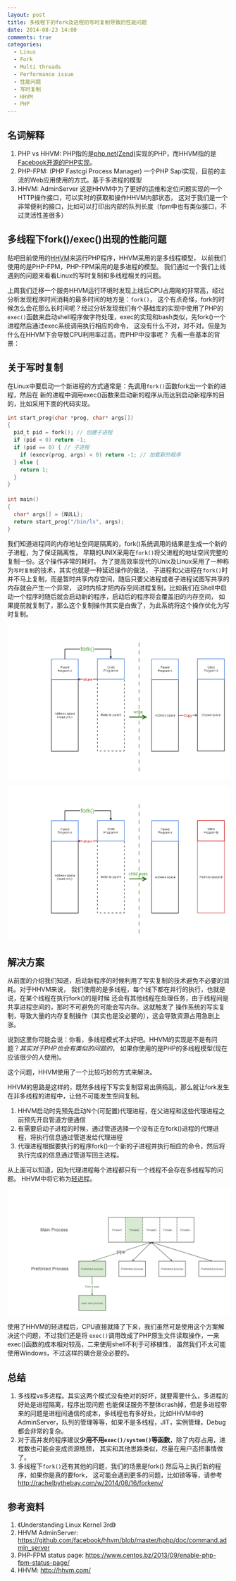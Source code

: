 ```yaml
---
layout: post
title: 多线程下的fork及进程的写时复制导致的性能问题
date: 2014-08-23 14:00
comments: true
categories: 
  - Linux
  - Fork
  - Multi threads
  - Performance issue
  - 性能问题
  - 写时复制
  - HHVM
  - PHP
---
```


## 名词解释

1. PHP vs HHVM: PHP指的是[php.net(Zend)](http://php.net)实现的PHP，而HHVM指的是[Facebook开源的PHP实现](http://github.com/facebook/hhvm)。
2. PHP-FPM: (PHP Fastcgi Process Manager) 一个PHP Sapi实现，目前的主流的Web应用使用的方式。基于多进程的模型
3. HHVM: AdminServer 这是HHVM中为了更好的运维和定位问题实现的一个HTTP操作接口，可以实时的获取和操作HHVM内部状态，
   这对于我们是一个非常便利的接口，比如可以打印出内部的队列长度（fpm中也有类似接口，不过灵活性差很多）

## 多线程下fork()/exec()出现的性能问题

贴吧目前使用的[HHVM](http://github.com/facebook/hhvm)来运行PHP程序，HHVM采用的是多线程模型，
以前我们使用的是PHP-FPM，PHP-FPM采用的是多进程的模型。
我们通过一个我们上线遇到的问题来看看Linux的写时复制和多线程相关的问题。

上周我们迁移一个服务HHVM运行环境时发现上线后CPU占用飚的非常高，经过分析发现程序时间消耗的最多时间的地方是：`fork()`，
这个有点奇怪，fork的时候怎么会花那么长时间呢？经过分析发现我们有个基础库的实现中使用了PHP的`exec()`函数来启动shell程序做字符处理，exec的实现和bash类似，先fork()一个进程然后通过exec系统调用执行相应的命令，
这没有什么不对，对不对。但是为什么在HHVM下会导致CPU利用率过高，而PHP中没事呢？ 先看一些基本的背景：


## 关于写时复制

在Linux中要启动一个新进程的方式通常是：先调用`fork()`函数fork出一个新的进程，然后在
新的进程中调用exec()函数来启动新的程序从而达到启动新程序的目的，比如采用下面的代码实现。


```C
int start_prog(char *prog, char* args[])
{
  pid_t pid = fork(); // 创建子进程
  if (pid < 0) return -1;
  if (pid == 0) { // 子进程
    if (execv(prog, args) < 0) return -1; // 加载新的程序
  } else {
    return 1;
  }
}

int main()
{
  char* args[] = {NULL};
  return start_prog("/bin/ls", args);
}

```

我们知道进程间的内存地址空间是隔离的，fork()系统调用的结果是生成一个新的子进程，为了保证隔离性，
早期的UNIX采用在`fork()`将父进程的地址空间完整的复制一份。这个操作非常的耗时。
为了提高效率现代的Unix及Linux采用了一种称为`写时复制`的技术，其实也就是一种延迟操作的做法，
子进程和父进程在`fork()`时并不马上复制，而是暂时共享内存空间，随后只要父进程或者子进程试图写共享的内存就会产生一个异常，
这时内核才把内存空间进程复制，比如我们在Shell中启动一个程序时随后就会启动新的程序，启动后的程序将会覆盖旧的内存空间，
如果提前就复制了，那么这个复制操作其实是白做了，为此系统将这个操作优化为写时复制。

![写时复制，发生写时才复制内存地址空间](/images/fork.png)

![如果马上进行exec加载新的程序，那么复制地址就没必要了](/images/fork_exec.png)


## 解决方案

从前面的介绍我们知道，启动新程序的时候利用了写实复制的技术避免不必要的消耗。对于HHVM来说，
我们使用的是多线程，每个线下都在并行的执行，也就是说，在某个线程在执行fork()的是时候
还会有其他线程在处理任务，由于线程间是共享进程空间的，那时不可避免的可能会写内存。这就触发了
操作系统的写实复制，导致大量的内存复制操作（其实也是没必要的），这会导致资源占用急剧上涨。

说到这里你可能会说：你看，多线程模式不太好吧。HHVM的实现是不是有问题？*其实对于PHP也会有类似的问题的*，
如果你使用的是PHP的多线程模型(现在应该很少的人使用)。

这个问题，HHVM使用了一个比较巧妙的方式来解决。

HHVM的思路是这样的，既然多线程下写实复制容易出俩捣乱，那么就让fork发生在非多线程的进程中，让他不可能发生空间复制。

1. HHVM启动时先预先启动N个(可配置)代理进程，在父进程和这些代理进程之前预先开启管道方便通信
2. 有需要启动子进程的时候，通过管道选择一个没有正在fork()进程的代理进程，将执行信息通过管道发给代理进程
3. 代理进程根据要执行的程序fork()一个新的子进程并执行相应的命令，然后将执行完成的信息通过管道写回主进程。

从上面可以知道，因为代理进程每个进程都只有一个线程不会存在多线程写的问题。 HHVM中将它称为[轻进程](https://github.com/facebook/hhvm/blob/master/hphp/util/light-process.cpp)。

![解决方案](/images/fork_thread.png)

使用了HHVM的轻进程后，CPU直接就降了下来，我们虽然可是使用这个方案解决这个问题，不过我们还是将
`exec()`调用改成了PHP原生文件读取操作，一来exec()函数的成本相对较高，二来使用shell不利于可移植性，
虽然我们不太可能使用Windows，不过这样的耦合是没必要的。

## 总结

1. 多线程vs多进程。其实这两个模式没有绝对的好坏，就要需要什么，多进程的好处是进程隔离，程序出现问题
  也能保证服务不整体crash掉，但是多进程带来的问题是进程间通信的成本，多线程也有多好处，比如HHVM中的
  AdminServer，队列的管理等等，如果不是多线程，JIT，实例管理，Debug都会非常的复杂。
2. 对于高并发的程序建议**少用不用`exec()/system()`等函数**，除了内存占用，进程数也可能会变成资源瓶颈，
  其实和其他思路类似，尽量在用户态把事情做了。
3. 多线程下`fork()`还有其他的问题，我们的场景是fork() 然后马上执行新的程序，如果你是真的要fork，
  这可能会遇到更多的问题，比如锁等等，请参考<http://rachelbythebay.com/w/2014/08/16/forkenv/>

## 参考资料

1. 《Understanding Linux Kernel 3rd》
2. HHVM AdminServer: <https://github.com/facebook/hhvm/blob/master/hphp/doc/command.admin_server>
3. PHP-FPM status page: <https://www.centos.bz/2013/09/enable-php-fpm-status-page/>
4. HHVM: <http://hhvm.com/>
